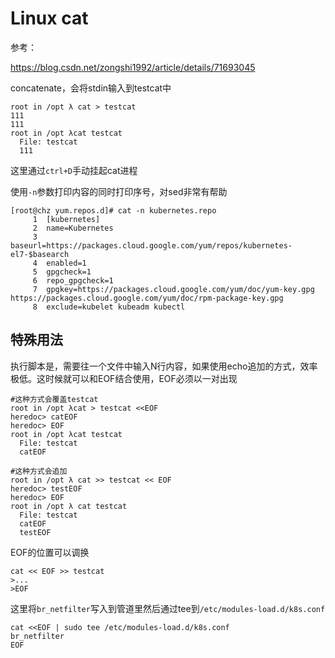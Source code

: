# Linux cat

参考：

https://blog.csdn.net/zongshi1992/article/details/71693045

concatenate，会将stdin输入到testcat中

```
root in /opt λ cat > testcat 
111
111
root in /opt λcat testcat
  File: testcat
  111
```

这里通过`ctrl+D`手动挂起cat进程

使用`-n`参数打印内容的同时打印序号，对sed非常有帮助

```
[root@chz yum.repos.d]# cat -n kubernetes.repo 
     1	[kubernetes]
     2	name=Kubernetes
     3	baseurl=https://packages.cloud.google.com/yum/repos/kubernetes-el7-$basearch
     4	enabled=1
     5	gpgcheck=1
     6	repo_gpgcheck=1
     7	gpgkey=https://packages.cloud.google.com/yum/doc/yum-key.gpg https://packages.cloud.google.com/yum/doc/rpm-package-key.gpg
     8	exclude=kubelet kubeadm kubectl
```

## 特殊用法

执行脚本是，需要往一个文件中输入N行内容，如果使用echo追加的方式，效率极低。这时候就可以和EOF结合使用，EOF必须以一对出现

```
#这种方式会覆盖testcat
root in /opt λcat > testcat <<EOF
heredoc> catEOF
heredoc> EOF
root in /opt λcat testcat 
  File: testcat
  catEOF

#这种方式会追加
root in /opt λ cat >> testcat << EOF     
heredoc> testEOF
heredoc> EOF
root in /opt λ cat testcat 
  File: testcat
  catEOF
  testEOF
```

EOF的位置可以调换

```
cat << EOF >> testcat 
>...
>EOF
```

这里将`br_netfilter`写入到管道里然后通过tee到`/etc/modules-load.d/k8s.conf`

```
cat <<EOF | sudo tee /etc/modules-load.d/k8s.conf
br_netfilter
EOF
```
